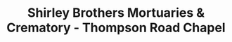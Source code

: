 ---
title: "Shirley Brothers Mortuaries & Crematory - Thompson Road Chapel"
url: /indianapolis/shirley-brothers-mortuaries-und-crematory-thompson-road-chapel/
shop: Bestattungen
---